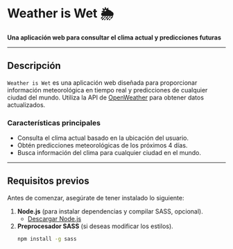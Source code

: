 # **Weather is Wet** 🌦️  
**Una aplicación web para consultar el clima actual y predicciones futuras**  

---

## **Descripción**  
`Weather is Wet` es una aplicación web diseñada para proporcionar información meteorológica en tiempo real y predicciones de cualquier ciudad del mundo. Utiliza la API de [OpenWeather](https://openweathermap.org/) para obtener datos actualizados.  

### **Características principales**  
- Consulta el clima actual basado en la ubicación del usuario.  
- Obtén predicciones meteorológicas de los próximos 4 días.  
- Busca información del clima para cualquier ciudad en el mundo.  
---
## **Requisitos previos**  
Antes de comenzar, asegúrate de tener instalado lo siguiente:  

1. **Node.js** (para instalar dependencias y compilar SASS, opcional).  
   - [Descargar Node.js](https://nodejs.org/)  
2. **Preprocesador SASS** (si deseas modificar los estilos).  
   ```bash
   npm install -g sass
